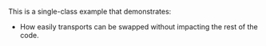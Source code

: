 This is a single-class example that demonstrates:

- How easily transports can be swapped without impacting the rest of the code.
